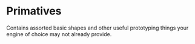 # Primatives
Contains assorted basic shapes and other useful prototyping things your engine of choice may not already provide.
